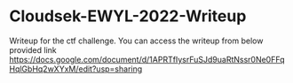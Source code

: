 # Cloudsek-EWYL-2022-Writeup
Writeup for the ctf challenge. You can access the writeup from below provided link
https://docs.google.com/document/d/1APRTfIysrFuSJd9uaRtNssr0Ne0FFqHqlGbHq2wXYxM/edit?usp=sharing
